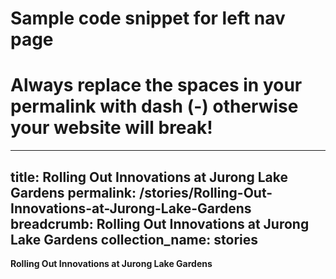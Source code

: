 # Sample code snippet for left nav page
# Always replace the spaces in your permalink with dash (-) otherwise your website will break!
---
title: Rolling Out Innovations at Jurong Lake Gardens
permalink: /stories/Rolling-Out-Innovations-at-Jurong-Lake-Gardens
breadcrumb: Rolling Out Innovations at Jurong Lake Gardens
collection_name: stories
---

<b>Rolling Out Innovations at Jurong Lake Gardens</b> 
